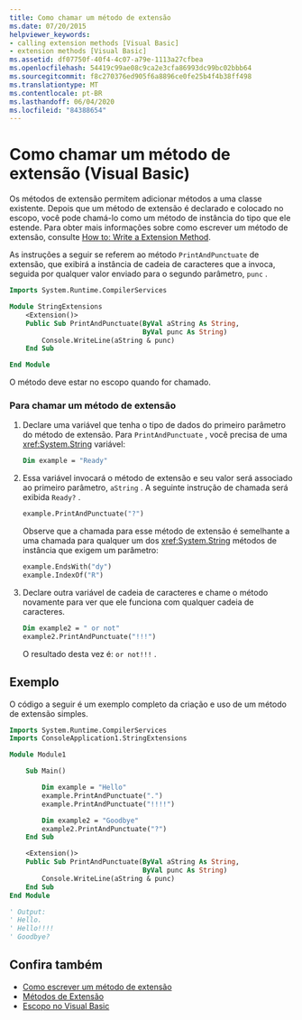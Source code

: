 ```yaml
---
title: Como chamar um método de extensão
ms.date: 07/20/2015
helpviewer_keywords:
- calling extension methods [Visual Basic]
- extension methods [Visual Basic]
ms.assetid: df07750f-40f4-4c07-a79e-1113a27cfbea
ms.openlocfilehash: 54419c99ae08c9ca2e3cfa86993dc99bc02bbb64
ms.sourcegitcommit: f8c270376ed905f6a8896ce0fe25b4f4b38ff498
ms.translationtype: MT
ms.contentlocale: pt-BR
ms.lasthandoff: 06/04/2020
ms.locfileid: "84388654"
---
```

# <a name="how-to-call-an-extension-method-visual-basic"></a>Como chamar um método de extensão (Visual Basic)

Os métodos de extensão permitem adicionar métodos a uma classe existente. Depois que um método de extensão é declarado e colocado no escopo, você pode chamá-lo como um método de instância do tipo que ele estende. Para obter mais informações sobre como escrever um método de extensão, consulte [How to: Write a Extension Method](./how-to-write-an-extension-method.md).

 As instruções a seguir se referem ao método `PrintAndPunctuate` de extensão, que exibirá a instância de cadeia de caracteres que a invoca, seguida por qualquer valor enviado para o segundo parâmetro, `punc` .

```vb
Imports System.Runtime.CompilerServices

Module StringExtensions
    <Extension()>
    Public Sub PrintAndPunctuate(ByVal aString As String,
                                 ByVal punc As String)
        Console.WriteLine(aString & punc)
    End Sub

End Module
```

O método deve estar no escopo quando for chamado.

### <a name="to-call-an-extension-method"></a>Para chamar um método de extensão

1. Declare uma variável que tenha o tipo de dados do primeiro parâmetro do método de extensão. Para `PrintAndPunctuate` , você precisa de uma <xref:System.String> variável:

    ```vb
    Dim example = "Ready"
    ```

2. Essa variável invocará o método de extensão e seu valor será associado ao primeiro parâmetro, `aString` . A seguinte instrução de chamada será exibida `Ready?` .

    ```vb
    example.PrintAndPunctuate("?")
    ```

     Observe que a chamada para esse método de extensão é semelhante a uma chamada para qualquer um dos <xref:System.String> métodos de instância que exigem um parâmetro:

    ```vb
    example.EndsWith("dy")
    example.IndexOf("R")
    ```

3. Declare outra variável de cadeia de caracteres e chame o método novamente para ver que ele funciona com qualquer cadeia de caracteres.

    ```vb
    Dim example2 = " or not"
    example2.PrintAndPunctuate("!!!")
    ```

     O resultado desta vez é: `or not!!!` .

## <a name="example"></a>Exemplo
 O código a seguir é um exemplo completo da criação e uso de um método de extensão simples.

```vb
Imports System.Runtime.CompilerServices
Imports ConsoleApplication1.StringExtensions

Module Module1

    Sub Main()

        Dim example = "Hello"
        example.PrintAndPunctuate(".")
        example.PrintAndPunctuate("!!!!")

        Dim example2 = "Goodbye"
        example2.PrintAndPunctuate("?")
    End Sub

    <Extension()>
    Public Sub PrintAndPunctuate(ByVal aString As String,
                                 ByVal punc As String)
        Console.WriteLine(aString & punc)
    End Sub
End Module

' Output:
' Hello.
' Hello!!!!
' Goodbye?
```

## <a name="see-also"></a>Confira também

- [Como escrever um método de extensão](./how-to-write-an-extension-method.md)
- [Métodos de Extensão](./extension-methods.md)
- [Escopo no Visual Basic](../declared-elements/scope.md)
